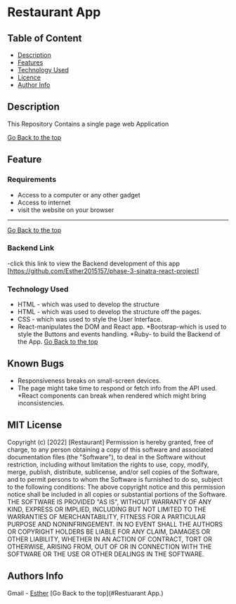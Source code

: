 # Restaurant App
 ## Table of Content
 - [Description](#description)
 - [Features](#features)
 - [Technology  Used](#technology-Used)
 - [Licence](#licence)
 - [Author Info](#Authors-Info)
 ## Description
 
 <p>This Repository Contains a single page web Application</p>
 
[Go Back to the top](#Restaurant)
## Feature
 ###  Requirements
 
 * Access to  a computer or any other gadget
 * Access to internet
 * visit the website on your browser
 ****
 [Go Back to the top](#Restaurant)
### Backend Link
-click this link to view the Backend development of this app [https://github.com/Esther2015157/phase-3-sinatra-react-project]
### Technology  Used

* HTML - which was used to develop the structure
* HTML - which was used to develop the structure off the pages.
* CSS - which was used to style the User Interface.
* React-manipulates the DOM and React app.
*Bootsrap-which is used to style the Buttons and events handling.
*Ruby- to build the Backend of the App.
[Go Back to the top](#Restaurant)
## Known Bugs
* Responsiveness breaks on small-screen devices.
* The page might take time to respond or fetch info from the API used.
*React components can break when rendered which might bring inconsistencies.
## MIT License
Copyright (c) [2022] [Restaurant] 
Permission is hereby granted, free of charge, to any person obtaining a copy
of this software and associated documentation files (the "Software"), to deal
in the Software without restriction, including without limitation the rights
to use, copy, modify, merge, publish, distribute, sublicense, and/or sell
copies of the Software, and to permit persons to whom the Software is
furnished to do so, subject to the following conditions:
The above copyright notice and this permission notice shall be included in all
copies or substantial portions of the Software.
THE SOFTWARE IS PROVIDED "AS IS", WITHOUT WARRANTY OF ANY KIND, EXPRESS OR
IMPLIED, INCLUDING BUT NOT LIMITED TO THE WARRANTIES OF MERCHANTABILITY,
FITNESS FOR A PARTICULAR PURPOSE AND NONINFRINGEMENT. IN NO EVENT SHALL THE
AUTHORS OR COPYRIGHT HOLDERS BE LIABLE FOR ANY CLAIM, DAMAGES OR OTHER
LIABILITY, WHETHER IN AN ACTION OF CONTRACT, TORT OR OTHERWISE, ARISING FROM,
OUT OF OR IN CONNECTION WITH THE SOFTWARE OR THE USE OR OTHER DEALINGS IN THE
SOFTWARE.
## Authors Info
Gmail -
        [Esther](Esthermuthoni@student.moringaschool.com)
[Go Back to the top](#Restuarant App.)

 



